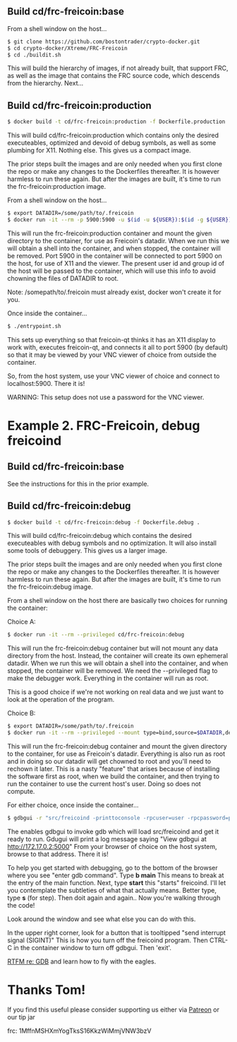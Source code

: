## Build cd/frc-freicoin:base

From a shell window on the host...

```sh
$ git clone https://github.com/bostontrader/crypto-docker.git
$ cd crypto-docker/Xtreme/FRC-Freicoin
$ cd ./buildit.sh
```
This will build the hierarchy of images, if not already built, that support FRC, as well as the image that contains the FRC source code, which descends from the hierarchy.  Next...

## Build cd/frc-freicoin:production

```sh
$ docker build -t cd/frc-freicoin:production -f Dockerfile.production .
```
This will build cd/frc-freicoin:production which contains only the desired executeables, optimized and devoid of debug symbols, as well as some plumbing for X11.  Nothing else.  This gives us a compact image.

The prior steps built the images and are only needed when you first clone the repo or make any changes to the Dockerfiles thereafter.  It is however harmless to run these again.  But after the images are built, it's time to run the frc-freicoin:production image.

From a shell window on the host...

```sh
$ export DATADIR=/some/path/to/.freicoin
$ docker run -it --rm -p 5900:5900 -u $(id -u ${USER}):$(id -g ${USER}) --mount type=bind,source=$DATADIR,destination=/.freicoin cd/frc-freicoin:production
```
This will run the frc-freicoin:production container and mount the given directory to the container, for use as Freicoin's datadir.  When we run this we will obtain a shell into the container, and when stopped, the container will be removed.  Port 5900 in the container will be connected to port 5900 on the host, for use of X11 and the viewer.  The present user id and group id of the host will be passed to the container, which will use this info to avoid chowning the files of DATADIR to root.

Note: /somepath/to/.freicoin must already exist, docker won't create it for you.

Once inside the container...

```sh
$ ./entrypoint.sh
```
This sets up everything so that freicoin-qt thinks it has an X11 display to work with, executes freicoin-qt, and connects it all to port 5900 (by default) so that it may be viewed by your VNC viewer of choice from outside the container.

So, from the host system, use your VNC viewer of choice and connect to localhost:5900.  There it is!

WARNING: This setup does not use a password for the VNC viewer.


# Example 2. FRC-Freicoin, debug freicoind

## Build cd/frc-freicoin:base

See the instructions for this in the prior example.

## Build cd/frc-freicoin:debug

```sh
$ docker build -t cd/frc-freicoin:debug -f Dockerfile.debug .
```
This will build cd/frc-freicoin:debug which contains the desired executeables with debug symbols and no optimization.  It will also install some tools of debuggery. This gives us a larger image.

The prior steps built the images and are only needed when you first clone the repo or make any changes to the Dockerfiles thereafter.  It is however harmless to run these again.  But after the images are built, it's time to run the frc-freicoin:debug image.

From a shell window on the host there are basically two choices for running the container:

Choice A:
```sh
$ docker run -it --rm --privileged cd/frc-freicoin:debug
```
This will run the frc-freicoin:debug container but will not mount any data directory from the host.  Instead, the container will create its own ephemeral datadir.  When we run this we will obtain a shell into the container, and when stopped, the container will be removed. We need the --privileged flag to make the debugger work. Everything in the container will run as root.

This is a good choice if we're not working on real data and we just want to look at the operation of the program.


Choice B:
```sh
$ export DATADIR=/some/path/to/.freicoin
$ docker run -it --rm --privileged --mount type=bind,source=$DATADIR,destination=/.freicoin cd/frc-freicoin:debug
```
This will run the frc-freicoin:debug container and mount the given directory to the container, for use as Freicoin's datadir. Everything is also run as root and in doing so our datadir will get chowned to root and you'll need to rechown it later.  This is a nasty "feature" that arises because of installing the software first as root, when we build the container, and then trying to run the container to use the current host's user.  Doing so does not compute.

For either choice, once inside the container...

```sh
$ gdbgui -r "src/freicoind -printtoconsole -rpcuser=user -rpcpassword=password"
```
The enables gdbgui to invoke gdb which will load src/freicoind and get it ready to run.  Gdugui will print a log message saying "View gdbgui at http://172.17.0.2:5000"  From your browser of choice on the host system, browse to that address.  There it is!

To help you get started with debugging, go to the bottom of the browser where you see "enter gdb command".  Type **b main** This means to break at the entry of the main function.  Next, type **start**  this "starts" freicoind.  I'll let you contemplate the subtleties of what that actually means.  Better type, type **s** (for step).  Then doit again and again.. Now you're walking through the code!

Look around the window and see what else you can do with this.

In the upper right corner, look for a button that is tooltipped "send interrupt signal (SIGINT)"  This is how you turn off the freicoind program.  Then CTRL-C in the container window to turn off gdbgui.  Then 'exit'.

[RTFM re: GDB](https://www.gnu.org/software/gdb/) and learn how to fly with the eagles.

# Thanks Tom!

If you find this useful please consider supporting us either via [Patreon](https://patreon.com/coinkit) or our tip jar

frc: 1MffnMSHXmYogTksS16KkzWiMmjVNW3bzV

